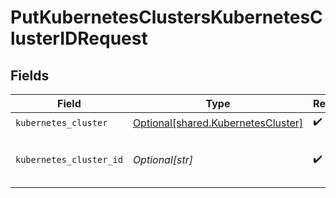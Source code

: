 # PutKubernetesClustersKubernetesClusterIDRequest


## Fields

| Field                                                                              | Type                                                                               | Required                                                                           | Description                                                                        |
| ---------------------------------------------------------------------------------- | ---------------------------------------------------------------------------------- | ---------------------------------------------------------------------------------- | ---------------------------------------------------------------------------------- |
| `kubernetes_cluster`                                                               | [Optional[shared.KubernetesCluster]](undefined/models/shared/kubernetescluster.md) | :heavy_check_mark:                                                                 | N/A                                                                                |
| `kubernetes_cluster_id`                                                            | *Optional[str]*                                                                    | :heavy_check_mark:                                                                 | Secure Application Kubernetes cluster ID                                           |